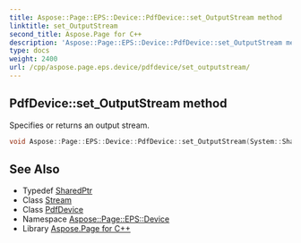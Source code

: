 ```yaml
---
title: Aspose::Page::EPS::Device::PdfDevice::set_OutputStream method
linktitle: set_OutputStream
second_title: Aspose.Page for C++
description: 'Aspose::Page::EPS::Device::PdfDevice::set_OutputStream method. Specifies or returns an output stream in C++.'
type: docs
weight: 2400
url: /cpp/aspose.page.eps.device/pdfdevice/set_outputstream/
---
```

## PdfDevice::set_OutputStream method


Specifies or returns an output stream.

```cpp
void Aspose::Page::EPS::Device::PdfDevice::set_OutputStream(System::SharedPtr<System::IO::Stream> value) override
```

## See Also

* Typedef [SharedPtr](../../../system/sharedptr/)
* Class [Stream](../../../system.io/stream/)
* Class [PdfDevice](../)
* Namespace [Aspose::Page::EPS::Device](../../)
* Library [Aspose.Page for C++](../../../)
